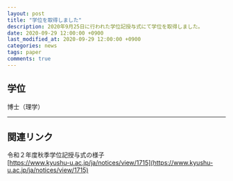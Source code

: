```yaml
---
layout: post
title: "学位を取得しました"
description: 2020年9月25日に行われた学位記授与式にて学位を取得しました。
date: 2020-09-29 12:00:00 +0900
last_modified_at: 2020-09-29 12:00:00 +0900
categories: news
tags: paper
comments: true
---
```


## 学位

博士（理学）

---

## 関連リンク

令和２年度秋季学位記授与式の様子  
[https://www.kyushu-u.ac.jp/ja/notices/view/1715](https://www.kyushu-u.ac.jp/ja/notices/view/1715)
